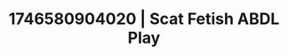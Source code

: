 ---
categories:
- Erotic AI content
- AI-generated
- Romantic kink
- Deep touch
- Vintage boudoir
- ASMR
- Shadow kink
- Cosplay
image: /assets/images/1746580904020.jpg
layout: post
seo:
  description: Featured content with sensual Scat Fetish, ABDL Play. HD images available.
  keywords: Scat Fetish, ABDL Play
  og_image: /assets/images/1746580904020.jpg
  schema_type: VisualArtwork
tags:
- ABDL Play
- '#1746580904020'
- Scat Fetish
title: 1746580904020 | Scat Fetish ABDL Play
---